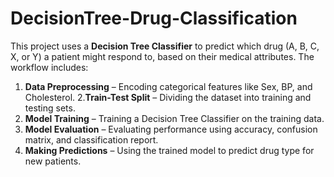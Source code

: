 # DecisionTree-Drug-Classification
This project uses a **Decision Tree Classifier** to predict which drug (A, B, C, X, or Y) a patient might respond to, based on their medical attributes. The workflow includes:
1. **Data Preprocessing** – Encoding categorical features like Sex, BP, and Cholesterol.
2.**Train-Test Split** – Dividing the dataset into training and testing sets.
3. **Model Training** – Training a Decision Tree Classifier on the training data. 
4. **Model Evaluation** – Evaluating performance using accuracy, confusion matrix, and classification report. 
5. **Making Predictions** – Using the trained model to predict drug type for new patients.
